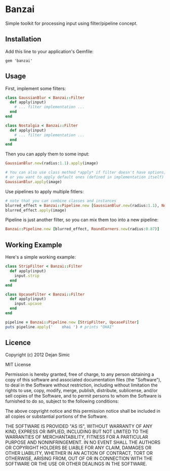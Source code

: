 # Banzai

Simple toolkit for processing input using filter/pipeline concept.

## Installation

Add this line to your application's Gemfile:

    gem 'banzai'

## Usage

First, implement some filters:

```ruby
class GaussianBlur < Banzai::Filter
  def apply(input)
    # ... filter implementation ...
  end
end 

class Nostalgia < Banzai::Filter
  def apply(input)
    # ... filter implementation ...
  end
end
```

Then you can apply them to some input:

```ruby
GaussianBlur.new(radius:1.1).apply(image)

# You can also use class method *apply* if filter doesn't have options, 
# or you want to apply default ones (defined in implementation itself)
GaussianBlur.apply(image)
```

Use pipelines to apply multiple fitlers:

```ruby
# note that you can combine classes and instances
blurred_effect = Banzai::Pipeline.new [GaussianBlur.new(radius:1.1), Nostalgia] 
blurred_effect.apply(image)
```

Pipeline is just another filter, so you can mix them too into a new
pipeline:

```ruby
Banzai::Pipeline.new [blurred_effect, RoundCorners.new(radius:0.87)] 
```

## Working Example

Here's a simple working example:

```ruby
class StripFilter < Banzai::Filter
  def apply(input)
    input.strip
  end
end

class UpcaseFilter < Banzai::Filter
  def apply(input)
    input.upcase
  end
end

pipeline = Banzai::Pipeline.new [StripFilter, UpcaseFilter]
puts pipeline.apply('    ohai ') # prints "OHAI"
```

## Licence

Copyright (c) 2012 Dejan Simic

MIT License

Permission is hereby granted, free of charge, to any person obtaining
a copy of this software and associated documentation files (the
"Software"), to deal in the Software without restriction, including
without limitation the rights to use, copy, modify, merge, publish,
distribute, sublicense, and/or sell copies of the Software, and to
permit persons to whom the Software is furnished to do so, subject to
the following conditions:

The above copyright notice and this permission notice shall be
included in all copies or substantial portions of the Software.

THE SOFTWARE IS PROVIDED "AS IS", WITHOUT WARRANTY OF ANY KIND,
EXPRESS OR IMPLIED, INCLUDING BUT NOT LIMITED TO THE WARRANTIES OF
MERCHANTABILITY, FITNESS FOR A PARTICULAR PURPOSE AND
NONINFRINGEMENT. IN NO EVENT SHALL THE AUTHORS OR COPYRIGHT HOLDERS BE
LIABLE FOR ANY CLAIM, DAMAGES OR OTHER LIABILITY, WHETHER IN AN ACTION
OF CONTRACT, TORT OR OTHERWISE, ARISING FROM, OUT OF OR IN CONNECTION
WITH THE SOFTWARE OR THE USE OR OTHER DEALINGS IN THE SOFTWARE.
